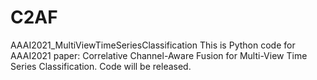 # C2AF
AAAI2021_MultiViewTimeSeriesClassification
This is Python code for AAAI2021 paper: Correlative Channel-Aware Fusion for Multi-View Time Series Classification.
Code will be released.
